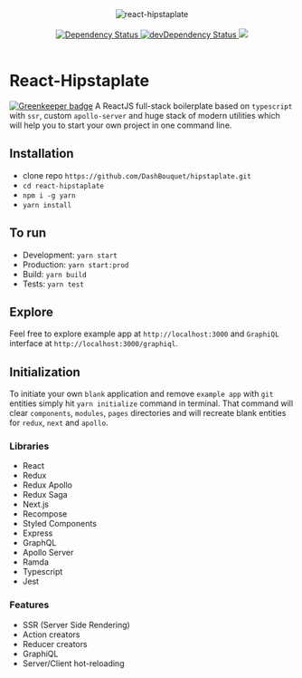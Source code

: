 <div align="center">
  <img src="http://www.vectorgraphit.com/wp-content/uploads/2013/11/moustache_09.jpg" align="center" alt="react-hipstaplate" />
</div>

<br />

<div align="center">
  <!-- Dependency Status -->
  <a href="https://david-dm.org/DashBouquet/react-hipstaplate">
    <img src="https://david-dm.org/DashBouquet/react-hipstaplate.svg" alt="Dependency Status" />
  </a>  
  <!-- devDependency Status -->
  <a href="https://david-dm.org/DashBouquet/react-hipstaplate#info=devDependencies">
    <img src="https://david-dm.org/DashBouquet/react-hipstaplate/dev-status.svg" alt="devDependency Status" />
  </a>
  <!-- License -->
  <a href="https://github.com/DashBouquet/react-hipstaplate/blob/master/LICENSE">
    <img src="https://img.shields.io/github/license/mashape/apistatus.svg" apl="react-hipstaplate license" />
  </a>  
</div>

<br />

# React-Hipstaplate

[![Greenkeeper badge](https://badges.greenkeeper.io/BjornMelgaard/my-nextjs-typescript-boilerplate.svg)](https://greenkeeper.io/)
A ReactJS full-stack boilerplate based on `typescript` with `ssr`, custom `apollo-server` and huge stack of modern utilities which will help you to start your own project in one command line.

## Installation
- clone repo `https://github.com/DashBouquet/hipstaplate.git`
- `cd react-hipstaplate`
- `npm i -g yarn`
- `yarn install`

## To run
- Development: `yarn start`
- Production: `yarn start:prod`
- Build: `yarn build`
- Tests: `yarn test`

## Explore
Feel free to explore example app at `http://localhost:3000` and `GraphiQL` interface at `http://localhost:3000/graphiql`. 

## Initialization
To initiate your own `blank` application and remove `example app` with `git` entities simply hit `yarn initialize` command in terminal.
That command will clear `components`, `modules`, `pages` directories and will recreate blank entities for `redux`, `next` and `apollo`.

### Libraries
- React
- Redux
- Redux Apollo
- Redux Saga
- Next.js
- Recompose
- Styled Components
- Express
- GraphQL
- Apollo Server
- Ramda
- Typescript
- Jest

### Features
- SSR (Server Side Rendering)
- Action creators
- Reducer creators
- GraphiQL
- Server/Client hot-reloading
